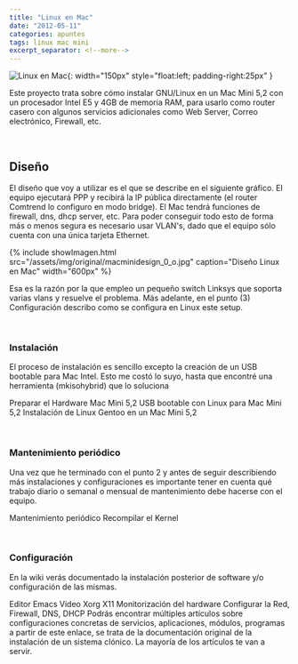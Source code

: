 ```yaml
---
title: "Linux en Mac"
date: "2012-05-11"
categories: apuntes
tags: linux mac mini
excerpt_separator: <!--more-->
---
```


![Linux en Mac](/assets/img/posts/logo-linux-mac.png){: width="150px" style="float:left; padding-right:25px" } 

Este proyecto trata sobre cómo instalar GNU/Linux en un Mac Mini 5,2 con un procesador Intel E5 y 4GB de memoria RAM, para usarlo como router casero con algunos servicios adicionales como Web Server, Correo electrónico, Firewall, etc. 


<br clear="left"/>
<!--more-->

## Diseño

El diseño que voy a utilizar es el que se describe en el siguiente gráfico. El equipo ejecutará PPP y recibirá la IP pública directamente (el router Comtrend lo configuro en modo bridge). El Mac tendrá funciones de firewall, dns, dhcp server, etc. Para poder conseguir todo esto de forma más o menos segura es necesario usar VLAN's, dado que el equipo sólo cuenta con una única tarjeta Ethernet.

{% include showImagen.html
    src="/assets/img/original/macminidesign_0_o.jpg"
    caption="Diseño Linux en Mac"
    width="600px"
    %}

Esa es la razón por la que empleo un pequeño switch Linksys que soporta varias vlans y resuelve el problema. Mäs adelante, en el punto (3) Configuración describo como se configura en Linux este setup.

<br>

### Instalación

El proceso de instalación es sencillo excepto la creación de un USB bootable para Mac Intel. Esto me costó lo suyo, hasta que encontré una herramienta (mkisohybrid) que lo soluciona

Preparar el Hardware Mac Mini 5,2 USB bootable con Linux para Mac Mini 5,2 Instalación de Linux Gentoo en un Mac Mini 5,2

<br>

### Mantenimiento periódico

Una vez que he terminado con el punto 2 y antes de seguir describiendo más instalaciones y configuraciones es importante tener en cuenta qué trabajo diario o semanal o mensual de mantenimiento debe hacerse con el equipo.

Mantenimiento periódico Recompilar el Kernel

<br>

### Configuración

En la wiki verás documentado la instalación posterior de software y/o configuración de las mismas.

Editor Emacs Video Xorg X11 Monitorización del hardware Configurar la Red, Firewall, DNS, DHCP Podrás encontrar múltiples artículos sobre configuraciones concretas de servicios, aplicaciones, módulos, programas a partir de este enlace, se trata de la documentación original de la instalación de un sistema clónico. La mayoría de los artículos te van a servir.
